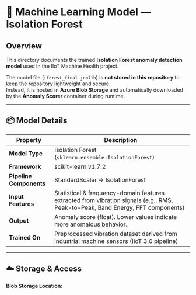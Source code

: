 # 🧠 Machine Learning Model — Isolation Forest

## Overview
This directory documents the trained **Isolation Forest anomaly detection model** used in the IIoT Machine Health project.

The model file (`iforest_final.joblib`) is **not stored in this repository** to keep the repository lightweight and secure.  
Instead, it is hosted in **Azure Blob Storage** and automatically downloaded by the **Anomaly Scorer** container during runtime.

---

## 📦 Model Details

| Property | Description |
|-----------|--------------|
| **Model Type** | Isolation Forest (`sklearn.ensemble.IsolationForest`) |
| **Framework** | scikit-learn v1.7.2 |
| **Pipeline Components** | StandardScaler → IsolationForest |
| **Input Features** | Statistical & frequency-domain features extracted from vibration signals (e.g., RMS, Peak-to-Peak, Band Energy, FFT components) |
| **Output** | Anomaly score (float). Lower values indicate more anomalous behavior. |
| **Trained On** | Preprocessed vibration dataset derived from industrial machine sensors (IIoT 3.0 pipeline) |

---

## ☁️ Storage & Access

**Blob Storage Location:**

